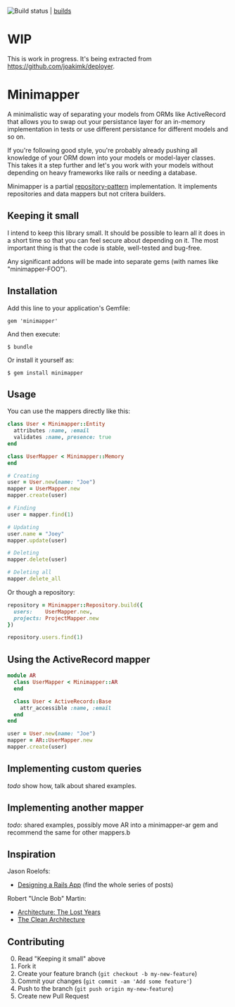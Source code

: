 ![Build status](https://secure.travis-ci.org/joakimk/minimapper.png) | [builds](https://travis-ci.org/#!/joakimk/minimapper/builds)

# WIP

This is work in progress. It's being extracted from https://github.com/joakimk/deployer.

# Minimapper

A minimalistic way of separating your models from ORMs like ActiveRecord that allows you to swap out your persistance layer for an in-memory implementation in tests or use different persistance for different models and so on.

If you're following good style, you're probably already pushing all knowledge of your ORM down into your models or model-layer classes. This takes it a step further and let's you work with your models without depending on heavy frameworks like rails or needing a database.

Minimapper is a partial [repository-pattern](http://martinfowler.com/eaaCatalog/repository.html) implementation. It implements repositories and data mappers but not critera builders.

## Keeping it small

I intend to keep this library small. It should be possible to learn all it does in a short time so that you can feel secure about depending on it. The most important thing is that the code is stable, well-tested and bug-free.

Any significant addons will be made into separate gems (with names like "minimapper-FOO").

## Installation

Add this line to your application's Gemfile:

    gem 'minimapper'

And then execute:

    $ bundle

Or install it yourself as:

    $ gem install minimapper

## Usage

You can use the mappers directly like this:

``` ruby
class User < Minimapper::Entity
  attributes :name, :email
  validates :name, presence: true
end

class UserMapper < Minimapper::Memory
end

# Creating
user = User.new(name: "Joe")
mapper = UserMapper.new
mapper.create(user)

# Finding
user = mapper.find(1)

# Updating
user.name = "Joey"
mapper.update(user)

# Deleting
mapper.delete(user)

# Deleting all
mapper.delete_all
```

Or though a repository:

``` ruby
repository = Minimapper::Repository.build({
  users:    UserMapper.new,
  projects: ProjectMapper.new
})

repository.users.find(1)
```

## Using the ActiveRecord mapper

``` ruby
module AR
  class UserMapper < Minimapper::AR
  end

  class User < ActiveRecord::Base
    attr_accessible :name, :email
  end
end

user = User.new(name: "Joe")
mapper = AR::UserMapper.new
mapper.create(user)
```

## Implementing custom queries

*todo* show how, talk about shared examples.

## Implementing another mapper

*todo*: shared examples, possibly move AR into a minimapper-ar gem and recommend the same for other mappers.b

## Inspiration

Jason Roelofs:
* [Designing a Rails App](http://jasonroelofs.com/2012/05/29/designing-a-rails-app-part-1/) (find the whole series of posts)

Robert "Uncle Bob" Martin:
* [Architecture: The Lost Years](http://www.confreaks.com/videos/759-rubymidwest2011-keynote-architecture-the-lost-years)
* [The Clean Architecture](http://blog.8thlight.com/uncle-bob/2012/08/13/the-clean-architecture.html)

## Contributing

0. Read "Keeping it small" above
1. Fork it
2. Create your feature branch (`git checkout -b my-new-feature`)
3. Commit your changes (`git commit -am 'Add some feature'`)
4. Push to the branch (`git push origin my-new-feature`)
5. Create new Pull Request

